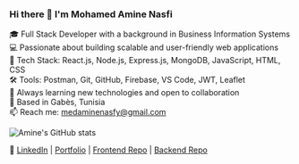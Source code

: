### Hi there 👋 I'm Mohamed Amine Nasfi

🎓 Full Stack Developer with a background in Business Information Systems  
💻 Passionate about building scalable and user-friendly web applications  
🚀 Tech Stack: React.js, Node.js, Express.js, MongoDB, JavaScript, HTML, CSS  
🛠️ Tools: Postman, Git, GitHub, Firebase, VS Code, JWT, Leaflet  
🌱 Always learning new technologies and open to collaboration  
📍 Based in Gabès, Tunisia  
📫 Reach me: medaminenasfy@gmail.com

<!-- Optional: Add GitHub stats or pinned projects -->
![Amine's GitHub stats](https://github-readme-stats.vercel.app/api?username=medaminenasfi&show_icons=true&theme=default)

🔗 [LinkedIn](https://www.linkedin.com/in/mohamed-amine-nasfi) | [Portfolio](#) | [Frontend Repo](#) | [Backend Repo](#)
